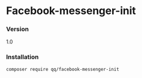 # Facebook-messenger-init

### Version
1.0

### Installation

```
composer require qq/facebook-messenger-init
```
